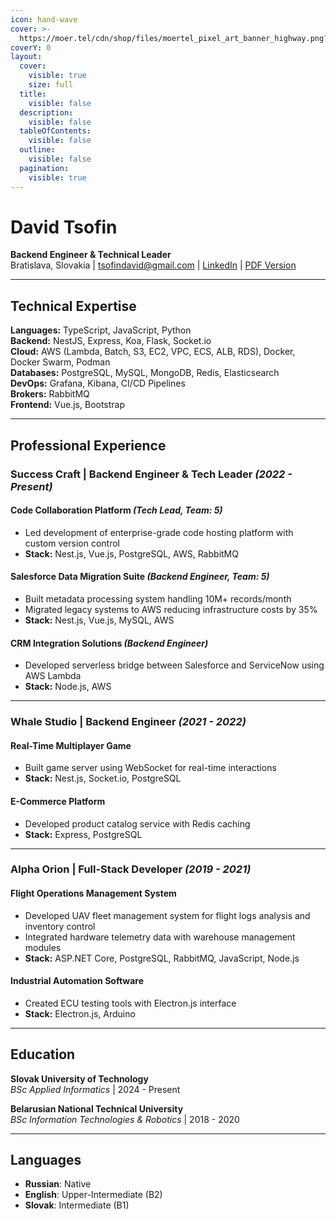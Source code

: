 ```yaml
---
icon: hand-wave
cover: >-
  https://moer.tel/cdn/shop/files/moertel_pixel_art_banner_highway.png?v=1691086755&width=1500
coverY: 0
layout:
  cover:
    visible: true
    size: full
  title:
    visible: false
  description:
    visible: false
  tableOfContents:
    visible: false
  outline:
    visible: false
  pagination:
    visible: true
---
```


# David Tsofin

**Backend Engineer & Technical Leader**  
Bratislava, Slovakia |
[tsofindavid@gmail.com](mailto:tsofindavid@gmail.com) |
[LinkedIn](https://www.linkedin.com/in/best-of-the-best-backend-developer) |
[PDF Version](https://github.com/tsofindavid-personal/cv/raw/main/david-tsofin-cv.pdf)

---

## Technical Expertise  

**Languages:** TypeScript, JavaScript, Python  
**Backend:** NestJS, Express, Koa, Flask, Socket.io  
**Cloud:** AWS (Lambda, Batch, S3, EC2, VPC, ECS, ALB, RDS), Docker, Docker Swarm, Podman  
**Databases:** PostgreSQL, MySQL, MongoDB, Redis, Elasticsearch  
**DevOps:** Grafana, Kibana, CI/CD Pipelines  
**Brokers:** RabbitMQ  
**Frontend:** Vue.js, Bootstrap

---

## Professional Experience

### **Success Craft** | Backend Engineer & Tech Leader *(2022 - Present)*  

#### Code Collaboration Platform *(Tech Lead, Team: 5)*  

- Led development of enterprise-grade code hosting platform with custom version control  
- **Stack:** Nest.js, Vue.js, PostgreSQL, AWS, RabbitMQ

#### Salesforce Data Migration Suite *(Backend Engineer, Team: 5)*  

- Built metadata processing system handling 10M+ records/month
- Migrated legacy systems to AWS reducing infrastructure costs by 35%  
- **Stack:** Nest.js, Vue.js, MySQL, AWS

#### CRM Integration Solutions *(Backend Engineer)*  

- Developed serverless bridge between Salesforce and ServiceNow using AWS Lambda  
- **Stack:** Node.js, AWS  

---

### **Whale Studio** | Backend Engineer *(2021 - 2022)*  

#### Real-Time Multiplayer Game  

- Built game server using WebSocket for real-time interactions  
- **Stack:** Nest.js, Socket.io, PostgreSQL  

#### E-Commerce Platform  

- Developed product catalog service with Redis caching  
- **Stack:** Express, PostgreSQL  

---

### **Alpha Orion** | Full-Stack Developer *(2019 - 2021)*  

#### Flight Operations Management System  

- Developed UAV fleet management system for flight logs analysis and inventory control  
- Integrated hardware telemetry data with warehouse management modules  
- **Stack:** ASP.NET Core, PostgreSQL, RabbitMQ, JavaScript, Node.js

#### Industrial Automation Software  

- Created ECU testing tools with Electron.js interface  
- **Stack:** Electron.js, Arduino

---

## Education  

**Slovak University of Technology**  
*BSc Applied Informatics* | 2024 - Present  

**Belarusian National Technical University**  
*BSc Information Technologies & Robotics* | 2018 - 2020  

---

## Languages  

- **Russian**: Native  
- **English**: Upper-Intermediate (B2)  
- **Slovak**: Intermediate (B1)
